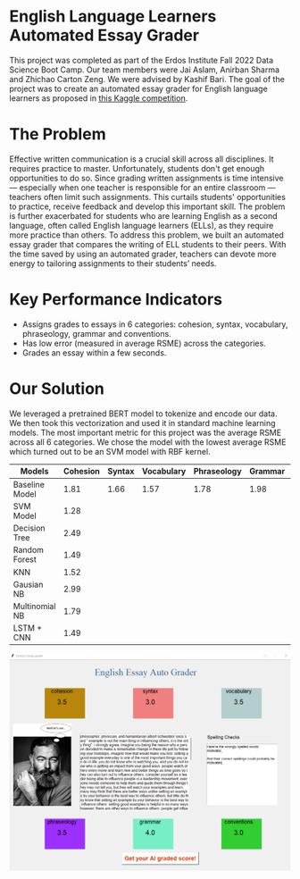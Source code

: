 # English Language Learners Automated Essay Grader #

This project was completed as part of the Erdos Institute Fall 2022 Data Science Boot Camp. Our team members were Jai Aslam, Anirban Sharma and Zhichao Carton Zeng. We were advised by Kashif Bari. The goal of the project was to create an automated essay grader for English language learners as proposed in [this Kaggle competition](https://www.kaggle.com/competitions/feedback-prize-english-language-learning/data).

# The Problem

Effective written communication is a crucial skill across all disciplines. It requires practice to master. Unfortunately, students don't get enough opportunities to do so. Since grading written assignments is time intensive — especially when one teacher is responsible for an entire classroom — teachers often limit such assignments. This curtails students' opportunities to practice, receive feedback and develop this important skill. The problem is further exacerbated for students who are learning English as a second language, often called English language learners (ELLs), as they require more practice than others. To address this problem, we built an automated essay grader that compares the writing of ELL students to their peers. With the time saved by using an automated grader, teachers can devote more energy to tailoring assignments to their students’ needs. 

# Key Performance Indicators 

* Assigns grades to essays in 6 categories: cohesion, syntax, vocabulary, phraseology, grammar and conventions. 
* Has low error (measured in average RSME) across the categories.
* Grades an essay within a few seconds.


# Our Solution

We leveraged a pretrained BERT model to tokenize and encode our data. We then took this vectorization and used it in standard machine learning models. The most important metric for this project was the average RSME across all 6 categories. We chose the model with the lowest average RSME which turned out to be an SVM model with RBF kernel.

Models         | Cohesion     | Syntax | Vocabulary | Phraseology | Grammar | Conventions |
---------------|--------------|--------|------------|-------------|---------|-------------|
Baseline Model | 1.81         | 1.66   | 1.57       | 1.78        | 1.98    | 1.83        |
SVM Model      | 1.28         |        |            |             |         |             |
Decision Tree  | 2.49         |
Random Forest  | 1.49         |
KNN            | 1.52         |
Gausian NB     | 2.99         |
Multinomial NB | 1.79         |
LSTM + CNN     | 1.49         |


![Screenshot](documents/images/guiexample.png)
